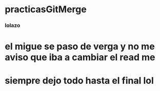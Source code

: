 # practicasGitMerge
### lolazo
# el migue se paso de verga y no me aviso que iba a cambiar el read me
# siempre dejo todo hasta el final lol
